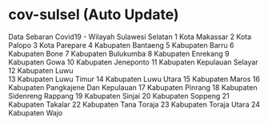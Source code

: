 # cov-sulsel (Auto Update)

Data Sebaran Covid19 - Wilayah Sulawesi Selatan
1	Kota Makassar
2	Kota Palopo
3	Kota Parepare
4	Kabupaten Bantaeng
5	Kabupaten Barru
6	Kabupaten Bone
7	Kabupaten Bulukumba
8	Kabupaten Enrekang
9	Kabupaten Gowa
10	Kabupaten Jeneponto	
11	Kabupaten Kepulauan Selayar	
12	Kabupaten Luwu	
13	Kabupaten Luwu Timur
14	Kabupaten Luwu Utara
15	Kabupaten Maros	
16	Kabupaten Pangkajene Dan Kepulauan
17	Kabupaten Pinrang
18	Kabupaten Sidenreng Rappang
19	Kabupaten Sinjai
20	Kabupaten Soppeng
21	Kabupaten Takalar
22	Kabupaten Tana Toraja
23	Kabupaten Toraja Utara
24	Kabupaten Wajo
